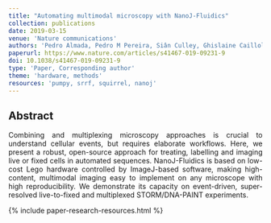 ```yaml
---
title: "Automating multimodal microscopy with NanoJ-Fluidics"
collection: publications
date: 2019-03-15
venue: 'Nature communications'
authors: 'Pedro Almada, Pedro M Pereira, Siân Culley, Ghislaine Caillol, Fanny Boroni-Rueda, Christina L Dix, Guillaume Charras, Buzz Baum, Romain F Laine, Christophe Leterrier, Ricardo Henriques'
paperurl: https://www.nature.com/articles/s41467-019-09231-9
doi: 10.1038/s41467-019-09231-9
type: 'Paper, Corresponding author'
theme: 'hardware, methods'
resources: 'pumpy, srrf, squirrel, nanoj'
---
```


<h2> Abstract </h2>
<p align= "justify">
Combining and multiplexing microscopy approaches is crucial to understand cellular events, but requires elaborate workflows. Here, we present a robust, open-source approach for treating, labelling and imaging live or fixed cells in automated sequences. NanoJ-Fluidics is based on low-cost Lego hardware controlled by ImageJ-based software, making high-content, multimodal imaging easy to implement on any microscope with high reproducibility. We demonstrate its capacity on event-driven, super-resolved live-to-fixed and multiplexed STORM/DNA-PAINT experiments.

{% include paper-research-resources.html %}
